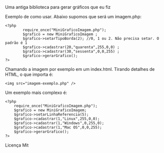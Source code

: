 Uma antiga biblioteca para gerar gráficos que eu fiz

Exemplo de como usar. Abaixo supomos que será um imagem.php:
```
<?php
        require_once("MiniGraficoImagem.php");
        $grafico = new MiniGraficoImagem ;
        $grafico->setarTipoBorda(2); //0, 1 ou 2. Não precisa setar. O padrão é 1
        $grafico->cadastrar(20,"quarenta",255,0,0) ;
        $grafico->cadastrar(30,"sessenta",0,0,255) ;
        $grafico->gerarGrafico();
?>
```
Chamando a imagem por exemplo em um index.html. Tirando detalhes de HTML, o que importa é:
```
<img src="imagem-exemplo.php" />
```

Um exemplo mais complexo é:
```
<?php
	require_once("MiniGraficoImagem.php");
	$grafico = new MiniGraficoImagem;
	$grafico->setarLinhaReferencia(5);
	$grafico->cadastrar(1,"Linux",255,0,0);
	$grafico->cadastrar(1,"Windows",0,255,0);
	$grafico->cadastrar(1,"Mac OS",0,0,255);
	$grafico->gerarGrafico();
?>
```

Licença Mit
